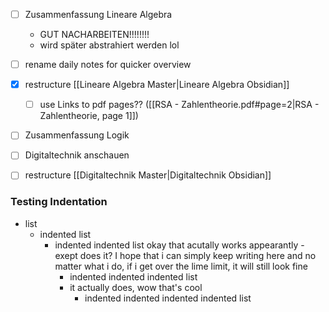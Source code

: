 - [ ] Zusammenfassung Lineare Algebra
	- GUT NACHARBEITEN!!!!!!!!
	- wird später abstrahiert werden lol
- [ ] rename daily notes for quicker overview
- [x] restructure [[Lineare Algebra Master|Lineare Algebra Obsidian]] 
	- [ ] use Links to pdf pages?? ([[RSA - Zahlentheorie.pdf#page=2|RSA - Zahlentheorie, page 1]])
- [ ] Zusammenfassung Logik
- [ ] Digitaltechnik anschauen
- [ ] restructure [[Digitaltechnik Master|Digitaltechnik Obsidian]]


### Testing Indentation
- list
	- indented list
		- indented indented list
			okay that acutally works appearantly - exept does it?
			I hope that i can simply keep writing here and no matter what i do, if i get over the lime limit, it will still look fine
			- indented indented indented list
			- it actually does, wow that's cool
				- indented indented indented indented list